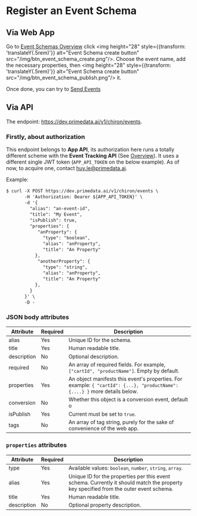# Register an Event Schema

## Via Web App

Go to [Event Schemas Overview](https://dev.primedata.ai/Prime/en/schemas/event/overview) click <img height="28" style={{transform: 'translateY(.5rem)'}} alt="Event Schema create button" src="/img/btn_event_schema_create.png"/>. Choose the event name, add the necessary properties, then <img height="28" style={{transform: 'translateY(.5rem)'}} alt="Event Schema create button" src="/img/btn_event_schema_publish.png"/> it.

Once done, you can try to [Send Events](../events-tracking#sending-events)

## Via API


The endpoint: https://dev.primedata.ai/v1/chiron/events.

### Firstly, about authorization

This endpoint belongs to **App API**, its authorization here runs a totally different scheme with the **Event Tracking API** (See [Overview](../overview)). It uses a different single JWT token (`APP_API_TOKEN` on the below example).
As of now, to acquire one, contact <a href="mailto:huy.le@primedata.ai">huy.le@primedata.ai</a>.

Example:

```
$ curl -X POST https://dev.primedata.ai/v1/chiron/events \
       -H 'Authorization: Bearer ${APP_API_TOKEN}' \
       -d '{
         "alias": "an-event-id",
         "title": "My Event",
         "isPublish": true,
         "properties": {
            "anProperty": {
              "type": "boolean",
              "alias": "anProperty",
              "title": "An Property"
           },
            "anotherProperty": {
              "type": "string",
              "alias": "anProperty",
              "title": "An Property"
           },
         }
       }' \
       -D -
```

### JSON body attributes

| Attribute   | Required | Description                                                                                                                |
|-------------|----------|----------------------------------------------------------------------------------------------------------------------------|
| alias       | Yes      | Unique ID for the schema.                                                                                                  |
| title       | Yes      | Human readable title.                                                                                                      |
| description | No       | Optional description.                                                                                                      |
| required    | No       | An array of required fields. For example, `["cartId", "productName"]`. Empty by default.                                   |
| properties  | Yes      | An object manifests this event's properties. For example: `{ "cartId": {...}, "productName": {....} }` more details below. |
| conversion  | No       | Whether this object is a conversion event, default o                                                                       |
| isPublish   | Yes      | Current must be set to `true`.                                                                                             |
| tags        | No       | An array of tag string, purely for the sake of convenience of the web app.                                                 |


### `properties` attributes

| Attribute   | Required | Description                                                                                                                           |
|-------------|----------|---------------------------------------------------------------------------------------------------------------------------------------|
| type        | Yes      | Available values: `boolean`, `number`, `string`, `array`.                                                                             |
| alias       | Yes      | Unique ID for the properties per this event schema. Currently it should match the property key specified from the outer event schema. |
| title       | Yes      | Human readable title.                                                                                                                 |
| description | No       | Optional property description.                                                                                                        |
